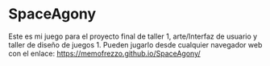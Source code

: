 # SpaceAgony
Este es mi juego para el proyecto final de taller 1, arte/Interfaz de usuario y taller de diseño de juegos 1.
Pueden jugarlo desde cualquier navegador web con el enlace: https://memofrezzo.github.io/SpaceAgony/
